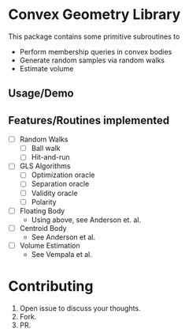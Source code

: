 # Convex Geometry Library

This package contains some primitive subroutines to

- Perform membership queries in convex bodies
- Generate random samples via random walks
- Estimate volume

## Usage/Demo

## Features/Routines implemented

- [ ] Random Walks
  - [ ] Ball walk
  - [ ] Hit-and-run
- [ ] GLS Algorithms
  - [ ] Optimization oracle
  - [ ] Separation oracle
  - [ ] Validity oracle
  - [ ] Polarity
- [ ] Floating Body
  - Using above, see Anderson et. al.
- [ ] Centroid Body
  - See Anderson et al.
- [ ] Volume Estimation
  - See Vempala et al.

# Contributing

1. Open issue to discuss your thoughts.
1. Fork.
1. PR.
